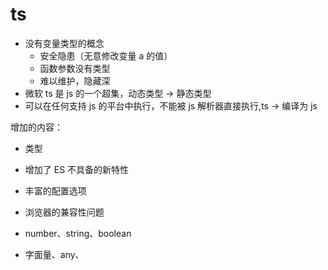 # ts

- 没有变量类型的概念
    - 安全隐患（无意修改变量 a 的值）
    - 函数参数没有类型
    - 难以维护，隐藏深
- 微软 ts 是 js 的一个超集，动态类型 -> 静态类型
- 可以在任何支持 js 的平台中执行，不能被 js 解析器直接执行,ts -> 编译为 js

增加的内容：

- 类型
- 增加了 ES 不具备的新特性
- 丰富的配置选项
- 浏览器的兼容性问题

- number、string、boolean
- 字面量、any、
